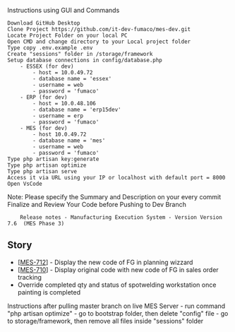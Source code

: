 Instructions using GUI and Commands

    Download GitHub Desktop
    Clone Project https://github.com/it-dev-fumaco/mes-dev.git
    Locate Project Folder on your local PC
    Open CMD and change directory to your Local project folder
    Type copy .env.example .env
    Create "sessions" folder in /storage/framework
    Setup database connections in config/database.php
        - ESSEX (for dev)
            - host = 10.0.49.72
            - database name = 'essex'
            - username = web
            - password = 'fumaco'
        - ERP (for dev)
            - host = 10.0.48.106
            - database name = 'erp15dev'
            - username = erp
            - password = 'fumaco'
        - MES (for dev)
            - host 10.0.49.72
            - database name = 'mes'
            - username = web
            - password = 'fumaco'
    Type php artisan key:generate
    Type php artisan optimize
    Type php artisan serve
    Access it via URL using your IP or localhost with default port = 8000
    Open VsCode

Note: Please specify the Summary and Description on your every commit﻿ Finalize and Review Your Code before Pushing to Dev Branch


        Release notes - Manufacturing Execution System - Version Version 7.6  (MES Phase 3)
    
<h2>        Story
</h2>
<ul>
<li>[<a href='https://fumacoinc.atlassian.net/browse/MES-712'>MES-712</a>] -  Display the new code of FG in planning wizzard</li>
<li>[<a href='https://fumacoinc.atlassian.net/browse/MES-710'>MES-710</a>] - Display original code with new code of FG in sales order tracking</li>
<li>Override completed qty and status of spotwelding workstation once painting is completed</li>
</ul>

Instructions after pulling master branch on live MES Server
    - run command "php artisan optimize"
    - go to bootstrap folder, then delete "config" file
    - go to storage/framework, then remove all files inside "sessions" folder
    
